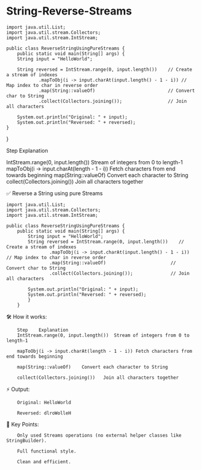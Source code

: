 # String-Reverse-Streams

	import java.util.List;
	import java.util.stream.Collectors;
	import java.util.stream.IntStream;

	public class ReverseStringUsingPureStreams {
    	public static void main(String[] args) {
        String input = "HelloWorld";

        String reversed = IntStream.range(0, input.length())    // Create a stream of indexes
                .mapToObj(i -> input.charAt(input.length() - 1 - i)) // Map index to char in reverse order
                .map(String::valueOf)                           // Convert char to String
                .collect(Collectors.joining());                 // Join all characters

        System.out.println("Original: " + input);
        System.out.println("Reversed: " + reversed);
    }
}


Step								Explanation

IntStream.range(0, input.length())				Stream of integers from 0 to length-1
mapToObj(i -> input.charAt(length - 1 - i))			Fetch characters from end towards beginning
map(String::valueOf)						Convert each character to String
collect(Collectors.joining())					Join all characters together


✅ Reverse a String using pure Streams

	import java.util.List;
	import java.util.stream.Collectors;
	import java.util.stream.IntStream;

	public class ReverseStringUsingPureStreams {
	    public static void main(String[] args) {
			String input = "HelloWorld";
			String reversed = IntStream.range(0, input.length())    // Create a stream of indexes
					.mapToObj(i -> input.charAt(input.length() - 1 - i)) // Map index to char in reverse order
					.map(String::valueOf)                        // Convert char to String
					.collect(Collectors.joining());              // Join all characters

			System.out.println("Original: " + input);
			System.out.println("Reversed: " + reversed);
			}
		}
		
🛠️ How it works:

		Step	Explanation
		IntStream.range(0, input.length())	Stream of integers from 0 to length-1
  
		mapToObj(i -> input.charAt(length - 1 - i))	Fetch characters from end towards beginning
  
		map(String::valueOf)	Convert each character to String
  
		collect(Collectors.joining())	Join all characters together
		
⚡ Output:

		Original: HelloWorld
  
		Reversed: dlroWolleH

🎯 Key Points:

		Only used Streams operations (no external helper classes like StringBuilder).

		Full functional style.

		Clean and efficient.








